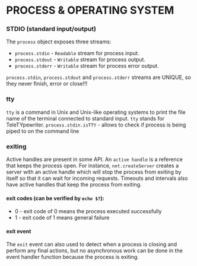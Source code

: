 # PROCESS & OPERATING SYSTEM

### STDIO (standard input/output)

The `process` object exposes three streams:

- `process.stdin` - `Readable` stream for process input.
- `process.stdout` - `Writable` stream for process output.
- `process.stderr` - `Writable` stream for process error output.

`process.stdin`, `process.stdout` and `process.stderr` streams are UNIQUE, so they never finish, error or close!!!<br>

### tty

`tty` is a command in Unix and Unix-like operating systems to print the file name of the terminal connected to standard input. `tty` stands for TeleTYpewriter.
`process.stdin.isTTY` - allows to check if process is being piped to on the command line

### exiting

Active handles are present in some API. An `active handle` is a reference that keeps the process open. For instance, `net.createServer` creates a server with an active handle which will stop the process from exiting by itself so that it can wait for incoming requests. Timeouts and intervals also have active handles that keep the process from exiting.

#### exit codes (can be verified by `echo $?`):
- 0 - exit code of 0 means the process executed successfully
- 1 - exit code of 1 means general failure

#### exit event

The `exit` event can also used to detect when a process is closing and perform any final actions, but no asynchronous work can be done in the event handler function because the process is exiting.
